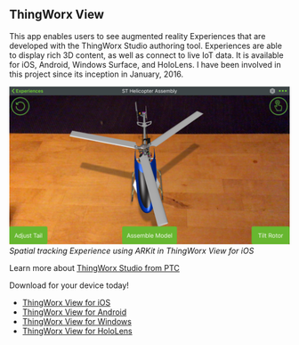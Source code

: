 ## ThingWorx View 

This app enables users to see augmented reality Experiences that are developed with the ThingWorx Studio authoring tool.  Experiences are able to display rich 3D content, as well as connect to live IoT data.  It is available for iOS, Android, Windows Surface, and HoloLens.  I have been involved in this project since its inception in January, 2016.

![](images/iOS_View.png)
*Spatial tracking Experience using ARKit in ThingWorx View for iOS*

Learn more about [ThingWorx Studio from PTC](https://www.ptc.com/en/products/augmented-reality/thingworx-studio)

Download for your device today!
* [ThingWorx View for iOS](https://itunes.apple.com/us/app/thingworx-view/id1076700285?mt=8)
* [ThingWorx View for Android](https://play.google.com/store/apps/details?id=com.ptc.vuforiaview&hl=en_US)
* [ThingWorx View for Windows](https://www.microsoft.com/en-us/store/p/thingworx-view/9nblggh54wk8?activetab=pivot%3aoverviewtab)
* [ThingWorx View for HoloLens](https://www.microsoft.com/en-us/store/p/thingworx-view-for-hololens/9nblggh555tt?activetab=pivot%3aoverviewtab)


